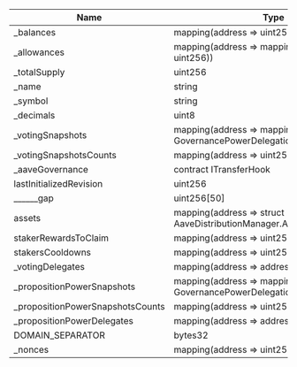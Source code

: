 | Name                             | Type                                                                                   | Slot | Offset | Bytes | Contract                                                                                                            |
|----------------------------------|----------------------------------------------------------------------------------------|------|--------|-------|---------------------------------------------------------------------------------------------------------------------|
| _balances                        | mapping(address => uint256)                                                            | 0    | 0      | 32    | src/etherscan/mainnet_0x7183143a9e223a12a83d1e28c98f7d01a68993e8/StakedTokenBptRev2/Contract.sol:StakedTokenBptRev2 |
| _allowances                      | mapping(address => mapping(address => uint256))                                        | 1    | 0      | 32    | src/etherscan/mainnet_0x7183143a9e223a12a83d1e28c98f7d01a68993e8/StakedTokenBptRev2/Contract.sol:StakedTokenBptRev2 |
| _totalSupply                     | uint256                                                                                | 2    | 0      | 32    | src/etherscan/mainnet_0x7183143a9e223a12a83d1e28c98f7d01a68993e8/StakedTokenBptRev2/Contract.sol:StakedTokenBptRev2 |
| _name                            | string                                                                                 | 3    | 0      | 32    | src/etherscan/mainnet_0x7183143a9e223a12a83d1e28c98f7d01a68993e8/StakedTokenBptRev2/Contract.sol:StakedTokenBptRev2 |
| _symbol                          | string                                                                                 | 4    | 0      | 32    | src/etherscan/mainnet_0x7183143a9e223a12a83d1e28c98f7d01a68993e8/StakedTokenBptRev2/Contract.sol:StakedTokenBptRev2 |
| _decimals                        | uint8                                                                                  | 5    | 0      | 1     | src/etherscan/mainnet_0x7183143a9e223a12a83d1e28c98f7d01a68993e8/StakedTokenBptRev2/Contract.sol:StakedTokenBptRev2 |
| _votingSnapshots                 | mapping(address => mapping(uint256 => struct GovernancePowerDelegationERC20.Snapshot)) | 6    | 0      | 32    | src/etherscan/mainnet_0x7183143a9e223a12a83d1e28c98f7d01a68993e8/StakedTokenBptRev2/Contract.sol:StakedTokenBptRev2 |
| _votingSnapshotsCounts           | mapping(address => uint256)                                                            | 7    | 0      | 32    | src/etherscan/mainnet_0x7183143a9e223a12a83d1e28c98f7d01a68993e8/StakedTokenBptRev2/Contract.sol:StakedTokenBptRev2 |
| _aaveGovernance                  | contract ITransferHook                                                                 | 8    | 0      | 20    | src/etherscan/mainnet_0x7183143a9e223a12a83d1e28c98f7d01a68993e8/StakedTokenBptRev2/Contract.sol:StakedTokenBptRev2 |
| lastInitializedRevision          | uint256                                                                                | 9    | 0      | 32    | src/etherscan/mainnet_0x7183143a9e223a12a83d1e28c98f7d01a68993e8/StakedTokenBptRev2/Contract.sol:StakedTokenBptRev2 |
| ______gap                        | uint256[50]                                                                            | 10   | 0      | 1600  | src/etherscan/mainnet_0x7183143a9e223a12a83d1e28c98f7d01a68993e8/StakedTokenBptRev2/Contract.sol:StakedTokenBptRev2 |
| assets                           | mapping(address => struct AaveDistributionManager.AssetData)                           | 60   | 0      | 32    | src/etherscan/mainnet_0x7183143a9e223a12a83d1e28c98f7d01a68993e8/StakedTokenBptRev2/Contract.sol:StakedTokenBptRev2 |
| stakerRewardsToClaim             | mapping(address => uint256)                                                            | 61   | 0      | 32    | src/etherscan/mainnet_0x7183143a9e223a12a83d1e28c98f7d01a68993e8/StakedTokenBptRev2/Contract.sol:StakedTokenBptRev2 |
| stakersCooldowns                 | mapping(address => uint256)                                                            | 62   | 0      | 32    | src/etherscan/mainnet_0x7183143a9e223a12a83d1e28c98f7d01a68993e8/StakedTokenBptRev2/Contract.sol:StakedTokenBptRev2 |
| _votingDelegates                 | mapping(address => address)                                                            | 63   | 0      | 32    | src/etherscan/mainnet_0x7183143a9e223a12a83d1e28c98f7d01a68993e8/StakedTokenBptRev2/Contract.sol:StakedTokenBptRev2 |
| _propositionPowerSnapshots       | mapping(address => mapping(uint256 => struct GovernancePowerDelegationERC20.Snapshot)) | 64   | 0      | 32    | src/etherscan/mainnet_0x7183143a9e223a12a83d1e28c98f7d01a68993e8/StakedTokenBptRev2/Contract.sol:StakedTokenBptRev2 |
| _propositionPowerSnapshotsCounts | mapping(address => uint256)                                                            | 65   | 0      | 32    | src/etherscan/mainnet_0x7183143a9e223a12a83d1e28c98f7d01a68993e8/StakedTokenBptRev2/Contract.sol:StakedTokenBptRev2 |
| _propositionPowerDelegates       | mapping(address => address)                                                            | 66   | 0      | 32    | src/etherscan/mainnet_0x7183143a9e223a12a83d1e28c98f7d01a68993e8/StakedTokenBptRev2/Contract.sol:StakedTokenBptRev2 |
| DOMAIN_SEPARATOR                 | bytes32                                                                                | 67   | 0      | 32    | src/etherscan/mainnet_0x7183143a9e223a12a83d1e28c98f7d01a68993e8/StakedTokenBptRev2/Contract.sol:StakedTokenBptRev2 |
| _nonces                          | mapping(address => uint256)                                                            | 68   | 0      | 32    | src/etherscan/mainnet_0x7183143a9e223a12a83d1e28c98f7d01a68993e8/StakedTokenBptRev2/Contract.sol:StakedTokenBptRev2 |
